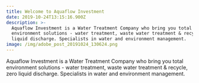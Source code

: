 ```yaml
---
title: Welcome to Aquaflow Investment
date: 2019-10-24T13:15:16.900Z
description: >-
  Aquaflow Investment is a Water Treatment Company who bring you total
  environment solutions - water treatment, waste water treatment & recycle, zero
  liquid discharge. Specialists in water and environment management.
image: /img/adobe_post_20191024_130624.png
---
```

Aquaflow Investment is a Water Treatment Company who bring you total environment solutions - water treatment, waste water treatment & recycle, zero liquid discharge. Specialists in water and environment management.
